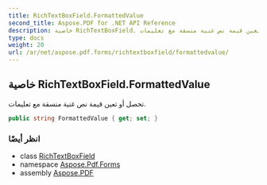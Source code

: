 ```yaml
---
title: RichTextBoxField.FormattedValue
second_title: Aspose.PDF for .NET API Reference
description: خاصية RichTextBoxField. تحصل أو تعين قيمة نص غنية منسقة مع تعليمات
type: docs
weight: 20
url: /ar/net/aspose.pdf.forms/richtextboxfield/formattedvalue/
---
```

## خاصية RichTextBoxField.FormattedValue

تحصل أو تعين قيمة نص غنية منسقة مع تعليمات.

```csharp
public string FormattedValue { get; set; }
```

### انظر أيضًا

* class [RichTextBoxField](../)
* namespace [Aspose.Pdf.Forms](../../../aspose.pdf.forms/)
* assembly [Aspose.PDF](../../../)